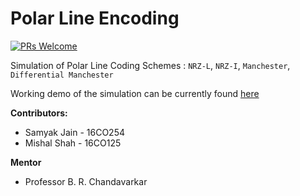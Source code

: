 # Polar Line Encoding
[![PRs Welcome](https://img.shields.io/badge/PRs-welcome-brightgreen.svg?style=flat-square)](http://makeapullrequest.com)

Simulation of Polar Line Coding Schemes : `NRZ-L`, `NRZ-I`, `Manchester`, `Differential Manchester`

Working demo of the simulation can be currently found [here](https://mishal23.github.io/polar-line-encoding)

**Contributors:**
- Samyak Jain - 16CO254
- Mishal Shah - 16CO125

**Mentor**
- Professor B. R. Chandavarkar
